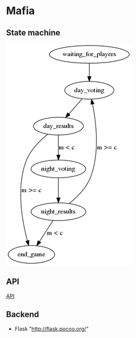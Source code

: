# Mafia

## State machine

![State machine](docs/states.png)

## API

[API](docs/API.md)

## Backend

* Flask "http://flask.pocoo.org/"
